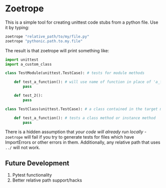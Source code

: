 # Zoetrope

This is a simple tool for creating unittest code stubs from a python file. Use it
by typing:

```python
zoetrope "relative_path/to/my/file.py"
zoetrope "pythonic.path.to.my.file"
```

The result is that zoetrope will print something like:

```python
import unittest
import a_custom_class

class TestModule(unittest.TestCase): # tests for module methods

    def test_a_function(): # will use name of function in place of 'a_function'
        pass

    def test_2():
        pass

class TestClass(unittest.TestCase): # a class contained in the target module

    def test_a_function(): # tests a class method or instance method
        pass

```

There is a hidden assumption that *your code will already run locally* - `zoetrope`
will fail if you try to generate tests for files which have ImportErrors or other
errors in them. Additionally, any relative path that uses `../` will not work.

## Future Development

1. Pytest functionality
2. Better relative path support/hacks
